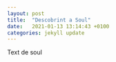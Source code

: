 ```yaml
---
layout: post
title:  "Descobrint a Soul"
date:   2021-01-13 13:14:43 +0100
categories: jekyll update
---
```


Text de soul
